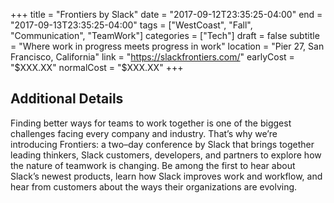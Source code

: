 +++
title = "Frontiers by Slack"
date = "2017-09-12T23:35:25-04:00"
end = "2017-09-13T23:35:25-04:00"
tags = ["WestCoast", "Fall", "Communication", "TeamWork"]
categories = ["Tech"]
draft = false
subtitle = "Where work in progress meets progress in work"
location = "Pier 27, San Francisco, California"
link = "https://slackfrontiers.com/"
earlyCost = "$XXX.XX"
normalCost = "$XXX.XX"
+++

<!--more-->

## Additional Details

Finding better ways for teams to work together is one of the biggest challenges facing every company and industry. That’s why we’re introducing Frontiers: a two–day conference by Slack that brings together leading thinkers, Slack customers, developers, and partners to explore how the nature of teamwork is changing. Be among the first to hear about Slack’s newest products, learn how Slack improves work and workflow, and hear from customers about the ways their organizations are evolving.
